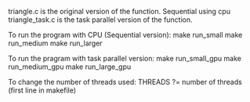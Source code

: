 triangle.c is the original version of the function. Sequential using cpu
triangle_task.c is the task parallel version of the function.


To run the program with CPU (Sequential version):
make run_small
make run_medium
make run_larger

To run the pragram with task parallel version:
make run_small_gpu
make run_medium_gpu
make run_large_gpu

To change the number of threads used:
THREADS ?= number of threads (first line in makefile)